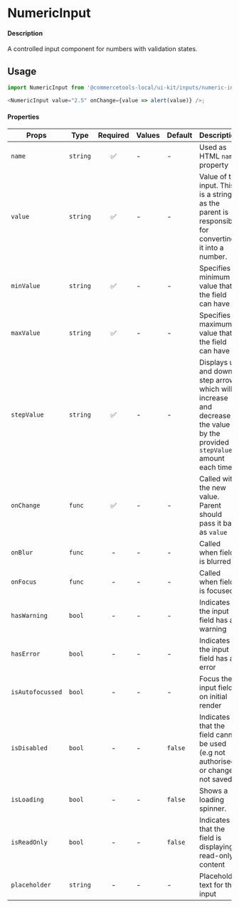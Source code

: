 # NumericInput

#### Description

A controlled input component for numbers with validation states.

## Usage

```js
import NumericInput from '@commercetools-local/ui-kit/inputs/numeric-input';

<NumericInput value="2.5" onChange={value => alert(value)} />;
```

#### Properties

| Props            | Type     | Required | Values | Default | Description                                                                                                              |
| ---------------- | -------- | :------: | ------ | ------- | ------------------------------------------------------------------------------------------------------------------------ |
| `name`           | `string` |    ✅    | -      | -       | Used as HTML `name` property                                                                                             |
| `value`          | `string` |    ✅    | -      | -       | Value of the input. This is a string as the parent is responsible for converting it into a number.                       |
| `minValue`       | `string` |    ✅    | -      | -       | Specifies a minimum value that the field can have                                                                        |
| `maxValue`       | `string` |    ✅    | -      | -       | Specifies a maximum value that the field can have                                                                        |
| `stepValue`      | `string` |    ✅    | -      | -       | Displays up and down step arrows which will increase and decrease the value by the provided `stepValue` amount each time |
| `onChange`       | `func`   |    ✅    | -      | -       | Called with the new value. Parent should pass it back as `value`                                                         |
| `onBlur`         | `func`   |    -     | -      | -       | Called when field is blurred                                                                                             |
| `onFocus`        | `func`   |    -     | -      | -       | Called when field is focused                                                                                             |
| `hasWarning`     | `bool`   |    -     | -      | -       | Indicates the input field has a warning                                                                                  |
| `hasError`       | `bool`   |    -     | -      | -       | Indicates the input field has an error                                                                                   |
| `isAutofocussed` | `bool`   |    -     | -      | -       | Focus the input field on initial render                                                                                  |
| `isDisabled`     | `bool`   |    -     | -      | `false` | Indicates that the field cannot be used (e.g not authorised, or changes not saved)                                       |
| `isLoading`      | `bool`   |    -     | -      | `false` | Shows a loading spinner.                                                                                                 |
| `isReadOnly`     | `bool`   |    -     | -      | `false` | Indicates that the field is displaying read-only content                                                                 |
| `placeholder`    | `string` |    -     | -      | -       | Placeholder text for the input                                                                                           |
